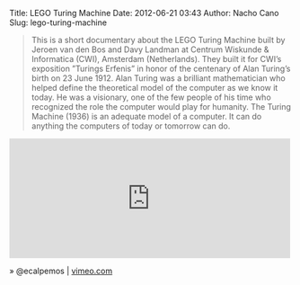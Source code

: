Title: LEGO Turing Machine
Date: 2012-06-21 03:43
Author: Nacho Cano
Slug: lego-turing-machine

> This is a short documentary about the LEGO Turing Machine built by
> Jeroen van den Bos and Davy Landman at Centrum Wiskunde & Informatica
> (CWI), Amsterdam (Netherlands). They built it for CWI’s exposition
> ”Turings Erfenis” in honor of the centenary of Alan Turing’s birth on
> 23 June 1912.
>  Alan Turing was a brilliant mathematician who helped define the
> theoretical model of the computer as we know it today. He was a
> visionary, one of the few people of his time who recognized the role
> the computer would play for humanity.
>  The Turing Machine (1936) is an adequate model of a computer. It can
> do anything the computers of today or tomorrow can do.

<iframe src="http://player.vimeo.com/video/44202270" width="500" height="213" frameborder="0" webkitallowfullscreen mozallowfullscreen allowfullscreen></iframe>

» @ecalpemos | [vimeo.com][]

  [vimeo.com]: http://vimeo.com/44202270
    "LEGO Turing Machine"
